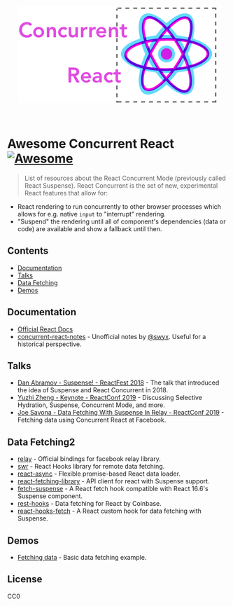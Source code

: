 <div align="center">
	<a href="react_concurrent_logo.png"><img src="react_concurrent_logo.png" alt="react-concurrent-logo"></a>
	<br>
	<br>
	<br>
</div>

# Awesome Concurrent React [![Awesome](https://awesome.re/badge.svg)](https://awesome.re)

> List of resources about the React Concurrent Mode (previously called React Suspense). React Concurrent is the set of new, experimental React features that allow for:
- React rendering to run concurrently to other browser processes which allows for e.g. native `input` to "interrupt" rendering.
- "Suspend" the rendering until all of component's dependencies (data or code) are available and show a fallback until then.

## Contents
- [Documentation](#documentation)
- [Talks](#talks)
- [Data Fetching](#data-fetching)
- [Demos](#demos)

## Documentation

- [Official React Docs](https://reactjs.org/docs/concurrent-mode-intro.html)
- [concurrent-react-notes](https://github.com/sw-yx/concurrent-react-notes) - Unofficial notes by [@swyx](https://github.com/sw-yx). Useful for a historical perspective.

## Talks

- [Dan Abramov - Suspense! - ReactFest 2018](https://www.youtube.com/watch?v=6g3g0Q_XVb4&feature=youtu.be) - The talk that introduced the idea of Suspense and React Concurrent in 2018.
- [Yuzhi Zheng - Keynote - ReactConf 2019](https://www.youtube.com/watch?v=uXEEL9mrkAQ) - Discussing Selective Hydration, Suspense, Concurrent Mode, and more.
- [Joe Savona - Data Fetching With Suspense In Relay - ReactConf 2019](https://www.youtube.com/watch?v=Tl0S7QkxFE4) - Fetching data using Concurrent React at Facebook.

## Data Fetching2

- [relay](https://relay.dev/docs/en/experimental/a-guided-tour-of-relay#loading-states-with-suspense) - Official bindings for facebook relay library.
- [swr](https://github.com/zeit/swr) - React Hooks library for remote data fetching.
- [react-async](https://github.com/async-library/react-async) - Flexible promise-based React data loader.
- [react-fetching-library](https://github.com/marcin-piela/react-fetching-library) - API client for react with Suspense support.
- [fetch-suspense](https://github.com/CharlesStover/fetch-suspense) - A React fetch hook compatible with React 16.6's Suspense component.
- [rest-hooks](https://github.com/coinbase/rest-hooks) - Data fetching for React by Coinbase.
- [react-hooks-fetch](https://github.com/dai-shi/react-hooks-fetch) - A React custom hook for data fetching with Suspense.

## Demos

- [Fetching data](https://codesandbox.io/s/frosty-hermann-bztrp) - Basic data fetching example.

## License

CC0
